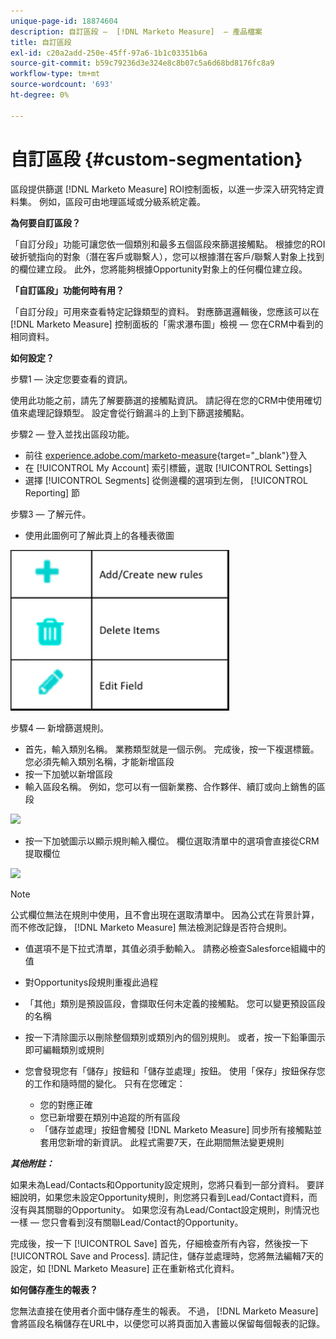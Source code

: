 ```yaml
---
unique-page-id: 18874604
description: 自訂區段 —  [!DNL Marketo Measure]  — 產品檔案
title: 自訂區段
exl-id: c20a2add-250e-45ff-97a6-1b1c03351b6a
source-git-commit: b59c79236d3e324e8c8b07c5a6d68bd8176fc8a9
workflow-type: tm+mt
source-wordcount: '693'
ht-degree: 0%

---
```


# 自訂區段 {#custom-segmentation}

區段提供篩選 [!DNL Marketo Measure] ROI控制面板，以進一步深入研究特定資料集。 例如，區段可由地理區域或分級系統定義。

**為何要自訂區段？**

「自訂分段」功能可讓您依一個類別和最多五個區段來篩選接觸點。 根據您的ROI破折號指向的對象（潛在客戶或聯繫人），您可以根據潛在客戶/聯繫人對象上找到的欄位建立段。 此外，您將能夠根據Opportunity對象上的任何欄位建立段。

**「自訂區段」功能何時有用？**

「自訂分段」可用來查看特定記錄類型的資料。 對應篩選邏輯後，您應該可以在 [!DNL Marketo Measure] 控制面板的「需求瀑布圖」檢視 — 您在CRM中看到的相同資料。

**如何設定？**

步驟1 — 決定您要查看的資訊。

使用此功能之前，請先了解要篩選的接觸點資訊。 請記得在您的CRM中使用確切值來處理記錄類型。 設定會從行銷漏斗的上到下篩選接觸點。

步驟2 — 登入並找出區段功能。

* 前往 [experience.adobe.com/marketo-measure](https://experience.adobe.com/marketo-measure){target=&quot;_blank&quot;}登入
* 在 [!UICONTROL My Account] 索引標籤，選取 [!UICONTROL Settings]
* 選擇 [!UICONTROL Segments] 從側邊欄的選項到左側， [!UICONTROL Reporting] 節

步驟3 — 了解元件。

* 使用此圖例可了解此頁上的各種表徵圖

![](assets/1.png)

步驟4 — 新增篩選規則。

* 首先，輸入類別名稱。 業務類型就是一個示例。 完成後，按一下複選標籤。 您必須先輸入類別名稱，才能新增區段
* 按一下加號以新增區段
* 輸入區段名稱。 例如，您可以有一個新業務、合作夥伴、續訂或向上銷售的區段

![](assets/2.png)

* 按一下加號圖示以顯示規則輸入欄位。 欄位選取清單中的選項會直接從CRM提取欄位

![](assets/3.png)

>[!NOTE]
>
>公式欄位無法在規則中使用，且不會出現在選取清單中。 因為公式在背景計算，而不修改記錄， [!DNL Marketo Measure] 無法檢測記錄是否符合規則。

* 值選項不是下拉式清單，其值必須手動輸入。 請務必檢查Salesforce組織中的值
* 對Opportunitys段規則重複此過程
* 「其他」類別是預設區段，會擷取任何未定義的接觸點。 您可以變更預設區段的名稱
* 按一下清除圖示以刪除整個類別或類別內的個別規則。 或者，按一下鉛筆圖示即可編輯類別或規則
* 您會發現您有「儲存」按鈕和「儲存並處理」按鈕。 使用「保存」按鈕保存您的工作和隨時間的變化。 只有在您確定：

   * 您的對應正確
   * 您已新增要在類別中追蹤的所有區段
   * 「儲存並處理」按鈕會觸發 [!DNL Marketo Measure] 同步所有接觸點並套用您新增的新資訊。 此程式需要7天，在此期間無法變更規則

**_其他附註：_**

如果未為Lead/Contacts和Opportunity設定規則，您將只看到一部分資料。 要詳細說明，如果您未設定Opportunity規則，則您將只看到Lead/Contact資料，而沒有與其關聯的Opportunity。 如果您沒有為Lead/Contact設定規則，則情況也一樣 — 您只會看到沒有關聯Lead/Contact的Opportunity。

完成後，按一下 [!UICONTROL Save] 首先，仔細檢查所有內容，然後按一下 [!UICONTROL Save and Process]. 請記住，儲存並處理時，您將無法編輯7天的設定，如 [!DNL Marketo Measure] 正在重新格式化資料。

**如何儲存產生的報表？**

您無法直接在使用者介面中儲存產生的報表。 不過， [!DNL Marketo Measure] 會將區段名稱儲存在URL中，以便您可以將頁面加入書籤以保留每個報表的記錄。
